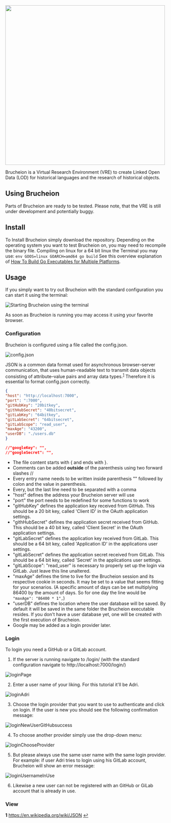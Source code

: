 <img src="static/img/BrucheionLogo.png" alt="" width="500" height="500" align="middle">

Brucheion is a Virtual Research Environment (VRE) to create Linked Open Data (LOD) for historical languages and the research of historical objects.

## Using Brucheion

Parts of Brucheion are ready to be tested. Please note, that the VRE is still under development and potentially buggy.

## Install 

To Install Brucheion simply download the repository. Depending on the operating system you want to test Brucheion on, you may need to recompile the binary file. Compiling on linux for a 64 bit linux the Terminal you may use: `env GOOS=linux GOARCH=amd64 go build` See this overview explanation of [How To Build Go Executables for Multiple Platforms](https://www.digitalocean.com/community/tutorials/how-to-build-go-executables-for-multiple-platforms-on-ubuntu-16-04).


## Usage

If you simply want to try out Brucheion with the standard configuration you can start it using the terminal:

![Starting Brucheion using the terminal](static/img/tutorial/callFromTerminal.png)

As soon as Brucheion is running you may access it using your favorite browser. 

### Configuration

Brucheion is configured using a file called the config.json. 

![config.json](static/img/tutorial/jsonConfig.png)

JSON is a common data format used for asynchronous browser–server communication, that uses human-readable text to transmit data objects consisting of attribute–value pairs and array data types.<sup id="1">[1](#Wikipedia_JSON)</sup> Therefore it is essential to format config.json correctly.

```JSON
{
"host": "http://localhost:7000",
"port": ":7000",
"gitHubKey": "20bitkey",
"githHubSecret": "40bitsecret",
"gitLabKey": "64bitkey",
"gitLabSecret": "64bitsecret",
"gitLabScope": "read_user",
"maxAge": "43200",
"userDB": "./users.db"
}

//"googleKey": "",
//"googleSecret": "",
```

* The file content starts with { and ends with }. 
* Comments can be added __outside__ of the parenthesis using two forward slashes //
* Every entry name needs to be written inside parenthesis "" followed by colon and the value in parenthesis.
* Every, but the last line need to be separated with a comma
* "host" defines the address your Brucheion server will use
* "port" the port needs to be redefined for some functions to work
* "gitHubKey" defines the application key received from GitHub. This should be a 20 bit key, called 'Client ID' in the OAuth application settings.
* "githHubSecret" defines the application secret received from GitHub. This should be a 40 bit key, called 'Client Secret' in the OAuth application settings.
* "gitLabSecret" defines the application key received from GitLab. This should be a 64 bit key, called 'Application ID' in the applications user settings.
* "gitLabSecret" defines the application secret received from GitLab. This should be a 64 bit key, called 'Secret' in the applications user settings.
* "gitLabScope": "read_user" is necessary to properly set up the login via GitLab. Just leave this line unaltered.
* "maxAge" defines the time to live for the Brucheion session and its respective cookie in seconds. It may be set to a value that seems fitting for your scenarios. (A specific amount of days can be set multiplying 86400 by the amount of days. So for one day the line would be `"maxAge": "86400 * 1",`)
* "userDB" defines the location where the user database will be saved. By default it will be saved in the same folder the Brucheion executable resides. If you don't have a user database yet, one will be created with the first execution of Brucheion.
* Google may be added as a login provider later.

### Login

To login you need a GitHub or a GitLab account. 

1. If the server is running navigate to /login/ (with the standard configuration navigate to http://localhost:7000/login/)

![loginPage](static/img/tutorial/loginBlank.png)

2. Enter a user name of your liking. For this tutorial it'll be Adri.

![loginAdri](static/img/tutorial/loginAdri.png)

3. Choose the login provider that you want to use to authenticate and click on login. If the user is new you should see the following confirmation message:

![loginNewUserGitHubsuccess](static/img/tutorial/newUserGHsuccess.png)

4. To choose another provider simply use the drop-down menu:

![loginChooseProvider](static/img/tutorial/loginChooseProvider.png)

5. But please always use the same user name with the same login provider. For example: if user Adri tries to login using his GitLab account, Brucheion will show an error message:

![loginUsernameInUse](static/img/tutorial/loginUsernameInUse.png)

6. Likewise a new user can not be registered with an GitHub or GiLab account that is already in use.

### View

<b id="Wikipedia_JSON">1</b> https://en.wikipedia.org/wiki/JSON [↩](#1)


